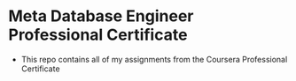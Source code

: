 # Meta Database Engineer Professional Certificate
- This repo contains all of my assignments from the Coursera Professional Certificate
